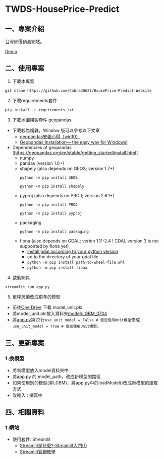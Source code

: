 # TWDS-HousePrice-Predict

## 一、專案介紹

台灣房價預測網站。

[Demo](https://cobra30621--twds2022-houseprice-predict-app-ouieh6.streamlitapp.com/house_predit)



## 二、使用專案

1. 下載本專案

```
git clone https://github.com/Cobra30621/HousePrice-Predict-Website
```

2. 下載requirements套件

```
pip install -r requirements.txt
```

3. 下載地圖繪製套件 geopandas
- 下載較為複雜，Window 版可以參考以下文章
    - [geopandas安装心得（win10）](https://zhuanlan.zhihu.com/p/137628480)
    - [Geopandas Installation— the easy way for Windows!](https://towardsdatascience.com/geopandas-installation-the-easy-way-for-windows-31a666b3610f)
- Dependencies of geopandas [https://geopandas.org/en/stable/getting_started/install.html]
    - numpy 
    - pandas (version 1.0+)
    - shapely (also depends on GEOS; version 1.7+)
        ```
        python -m pip install GEOS
        ```
        ```
        python -m pip install shapely
        ```
    - pyproj (also depends on PROJ; version 2.6.1+)
        ```
        python -m pip install PROJ
        ```
        ```
        python -m pip install pyproj
        ```
    - packaging
        ```
        python -m pip install packaging
        ```
    - fiona (also depends on GDAL; verion 1.11-2.4 ! GDAL version 3 is not suppoirted by fiona yet)
        - [install gdal according to your python version](https://www.lfd.uci.edu/~gohlke/pythonlibs/#gdal)
        - cd to the directory of your gdal file
        - ```python -m pip install path-to-wheel-file.whl```
        - ```python -m pip install fiona```

4. 啟動網頁

```
streamlit run app.py       
```

5. 單坪房價改成更準的模型

- 前往[One Drive](https://ms1mcuedu-my.sharepoint.com/personal/06546216_ms1_mcu_edu_tw/_layouts/15/onedrive.aspx?ga=1&id=%2Fpersonal%2F06546216%5Fms1%5Fmcu%5Fedu%5Ftw%2FDocuments%2F%E5%AF%A6%E5%83%B9%E7%99%BB%E9%99%B8%2FHouse%5FProject%2Fmodel) 下載 model_unit.pkl
- 將model_unit.pkl放入資料夾[model/LGBM_0704](https://github.com/Cobra30621/HousePrice-Predict-Website/tree/main/model/LGBM_0704)
- 將[app.py](https://github.com/Cobra30621/HousePrice-Predict-Website/blob/main/app.py)第22行`use_unit_model = False # 使否使用Unit模型`修成`use_unit_model = True # 使否使用Unit模型`。


## 三、更新專案

### 1.換模型
- 將新模型放入model資料夾中
- 將app.py 的 model_path，改成新模型的路徑
- 如果使用別的模型(非LGBM)，將app.py中的loadModel()改成新模型的讀取方式
- 改輸入 : 撰寫中

## 四、相關資料

### 1.網站

- 使用套件: Streamlit
    - [Streamlit是什麼?-Streamlit入門(1)](https://medium.com/@yt.chen/%E6%A9%9F%E5%99%A8%E5%AD%B8%E7%BF%92-%E8%B3%87%E6%96%99%E7%A7%91%E5%AD%B8%E6%A1%86%E6%9E%B6%E6%87%89%E7%94%A8-streamlit%E5%85%A5%E9%96%80-1-d07478cd4d8)
    - [Streamlit官網教學](https://docs.streamlit.io/library/get-started) 




<!--
### 2. 簡易版
沒有地圖的版本

1. 下載本專案

```
git clone https://github.com/Cobra30621/HousePrice-Predict-Website
```

2. 下載requirements套件

```
pip install -r requirements.txt
```

3. 啟動網頁

```
streamlit run app_no_map.py       
```

-->

